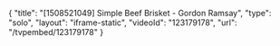 {
    "title": "[1508521049] Simple Beef Brisket - Gordon Ramsay",
    "type": "solo",
    "layout": "iframe-static",
    "videoId": "123179178",
    "url": "\/tvpembed\/123179178"
}